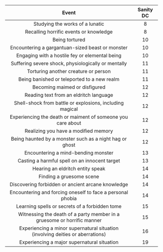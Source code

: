 |                                    **Event**                                   | **Sanity DC** |
|:------------------------------------------------------------------------------:|:-------------:|
|                         Studying the works of a lunatic                        |       8       |
|                     Recalling horrific events or knowledge                     |       8       |
|                                 Being tortured                                 |       10      |
|                Encountering a gargantuan-sized beast or monster                |       10      |
|                 Engaging with a hostile fey or elemental being                 |       10      |
|               Suffering severe shock, physiologically or mentally              |       11      |
|                      Torturing another creature or person                      |       11      |
|                   Being banished or teleported to a new realm                  |       11      |
|                          Becoming maimed or disfigured                         |       12      |
|                     Reading text from an eldritch language                     |       12      |
|            Shell-shock from battle or explosions, including magical            |       12      |
|           Experiencing the death or maiment of someone you care about          |       12      |
|                      Realizing you have a modified memory                      |       12      |
|             Being haunted by a monster such as a night hag or ghost            |       12      |
|                       Encountering a mind-bending monster                      |       13      |
|                  Casting a harmful spell on an innocent target                 |       13      |
|                        Hearing an eldritch entity speak                        |       14      |
|                            Finding a gruesome scene                            |       14      |
|                Discovering forbidden or ancient arcane knowledge               |       14      |
| Encountering and forcing oneself to face a personal phobia                     |       14      |
|                 Learning spells or secrets of a forbidden tome                 |       15      |
|     Witnessing the death of a party member in a gruesome or horrific manner    |       15      |
| Experiencing a minor supernatural situation (involving deities or aberrations) |       16      |
| Experiencing a major supernatural situation                                    |       19      |
